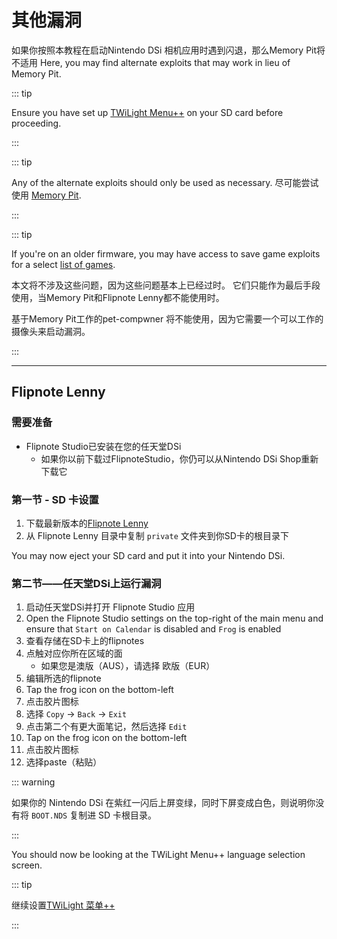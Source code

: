 ---
---

# 其他漏洞

如果你按照本教程在启动Nintendo DSi 相机应用时遇到闪退，那么Memory Pit将不适用 Here, you may find alternate exploits that may work in lieu of Memory Pit.

::: tip

Ensure you have set up [TWiLight Menu++](launching-the-exploit#twilight-menu) on your SD card before proceeding.

:::

::: tip

Any of the alternate exploits should only be used as necessary. 尽可能尝试使用 [Memory Pit](launching-the-exploit).

:::

::: tip

If you're on an older firmware, you may have access to save game exploits for a select [list of games](https://dsibrew.org/wiki/DSi_exploits#DSiWare(True_DSi-Mode)_Exploits).

本文将不涉及这些问题，因为这些问题基本上已经过时。 它们只能作为最后手段使用，当Memory Pit和Flipnote Lenny都不能使用时。

基于Memory Pit工作的pet-compwner 将不能使用，因为它需要一个可以工作的摄像头来启动漏洞。

:::

***

## Flipnote Lenny
### 需要准备
- Flipnote Studio已安装在您的任天堂DSi
   - 如果你以前下载过FlipnoteStudio，你仍可以从Nintendo DSi Shop重新下载它

### 第一节 - SD 卡设置
1. 下载最新版本的[Flipnote Lenny](https://davejmurphy.com/%CD%A1-%CD%9C%CA%96-%CD%A1/)
1. 从 Flipnote Lenny 目录中复制 `private` 文件夹到你SD卡的根目录下

You may now eject your SD card and put it into your Nintendo DSi.

### 第二节——任天堂DSi上运行漏洞

1. 启动任天堂DSi并打开 Flipnote Studio 应用
1. Open the Flipnote Studio settings on the top-right of the main menu and ensure that `Start on Calendar` is disabled and `Frog` is enabled
1. 查看存储在SD卡上的flipnotes
1. 点触对应你所在区域的面
   - 如果您是澳版（AUS），请选择 欧版（EUR）
1. 编辑所选的flipnote
1. Tap the frog icon on the bottom-left
1. 点击胶片图标
1. 选择 `Copy` -> `Back` -> `Exit`
1. 点击第二个有更大面笔记，然后选择 `Edit`
1. Tap on the frog icon on the bottom-left
1. 点击胶片图标
1. 选择paste（粘贴）

::: warning

如果你的 Nintendo DSi 在紫红一闪后上屏变绿，同时下屏变成白色，则说明你没有将 `BOOT.NDS` 复制进 SD 卡根目录。

:::

You should now be looking at the TWiLight Menu++ language selection screen.

::: tip

继续设置[TWiLight 菜单++](launching-the-exploit.html#section-iii-configuring-twilight-menu)

:::
